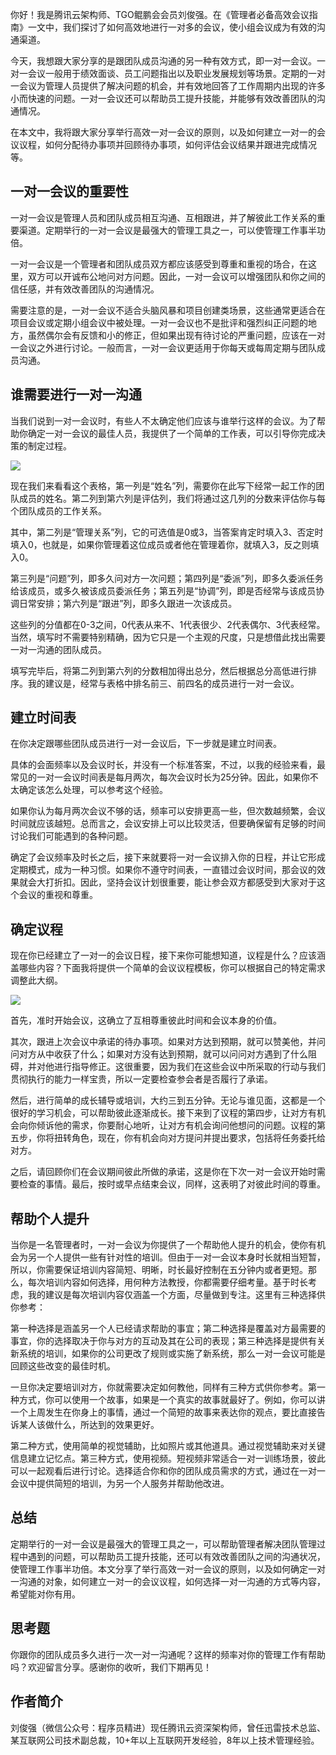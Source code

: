 你好！我是腾讯云架构师、TGO鲲鹏会会员刘俊强。在《管理者必备高效会议指南》一文中，我们探讨了如何高效地进行一对多的会议，使小组会议成为有效的沟通渠道。

今天，我想跟大家分享的是跟团队成员沟通的另一种有效方式，即一对一会议。一对一会议一般用于绩效面谈、员工问题指出以及职业发展规划等场景。定期的一对一会议为管理人员提供了解决问题的机会，并有效地回答了工作周期内出现的许多小而快速的问题。一对一会议还可以帮助员工提升技能，并能够有效改善团队的沟通情况。

在本文中，我将跟大家分享举行高效一对一会议的原则，以及如何建立一对一的会议议程，如何分配待办事项并回顾待办事项，如何评估会议结果并跟进完成情况等。

## 一对一会议的重要性

一对一会议是管理人员和团队成员相互沟通、互相跟进，并了解彼此工作关系的重要渠道。定期举行的一对一会议是最强大的管理工具之一，可以使管理工作事半功倍。

一对一会议是一个管理者和团队成员双方都应该感受到尊重和重视的场合，在这里，双方可以开诚布公地问对方问题。因此，一对一会议可以增强团队和你之间的信任感，并有效改善团队的沟通情况。

需要注意的是，一对一会议不适合头脑风暴和项目创建类场景，这些通常更适合在项目会议或定期小组会议中被处理。一对一会议也不是批评和强烈纠正问题的地方，虽然偶尔会有反馈和小的修正，但如果出现有待讨论的严重问题，应该在一对一会议之外进行讨论。一般而言，一对一会议更适用于你每天或每周定期与团队成员沟通。

## 谁需要进行一对一沟通

当我们说到一对一会议时，有些人不太确定他们应该与谁举行这样的会议。为了帮助你确定一对一会议的最佳人员，我提供了一个简单的工作表，可以引导你完成决策的制定过程。

![](https://static001.geekbang.org/resource/image/1d/de/1da0afe1400f86276b920429f415c3de.png?wh=946*672)

现在我们来看看这个表格，第一列是“姓名”列，需要你在此写下经常一起工作的团队成员的姓名。第二列到第六列是评估列，我们将通过这几列的分数来评估你与每个团队成员的工作关系。

其中，第二列是“管理关系”列，它的可选值是0或3，当答案肯定时填入3、否定时填入0，也就是，如果你管理着这位成员或者他在管理着你，就填入3，反之则填入0。

第三列是“问题”列，即多久问对方一次问题；第四列是“委派”列，即多久委派任务给该成员，或多久被该成员委派任务；第五列是“协调”列，即是否经常与该成员协调日常安排；第六列是“跟进”列，即多久跟进一次该成员。

这些列的分值都在0-3之间，0代表从来不、1代表很少、2代表偶尔、3代表经常。当然，填写时不需要特别精确，因为它只是一个主观的尺度，只是想借此找出需要一对一沟通的团队成员。

填写完毕后，将第二列到第六列的分数相加得出总分，然后根据总分高低进行排序。我的建议是，经常与表格中排名前三、前四名的成员进行一对一会议。

## 建立时间表

在你决定跟哪些团队成员进行一对一会议后，下一步就是建立时间表。

具体的会面频率以及会议时长，并没有一个标准答案，不过，以我的经验来看，最常见的一对一会议时间表是每月两次，每次会议时长为25分钟。因此，如果你不太确定该怎么处理，可以参考这个经验。

如果你认为每月两次会议不够的话，频率可以安排更高一些，但次数越频繁，会议时间就应该越短。总而言之，会议安排上可以比较灵活，但要确保留有足够的时间讨论我们可能遇到的各种问题。

确定了会议频率及时长之后，接下来就要将一对一会议排入你的日程，并让它形成定期模式，成为一种习惯。如果你不遵守时间表，一直错过会议时间，那会议的效果就会大打折扣。因此，坚持会议计划很重要，能让参会双方都感受到大家对于这个会议的重视和尊重。

## 确定议程

现在你已经建立了一对一的会议日程，接下来你可能想知道，议程是什么？应该涵盖哪些内容？下面我将提供一个简单的会议议程模板，你可以根据自己的特定需求调整此大纲。

![](https://static001.geekbang.org/resource/image/8e/cd/8e148a2fecb80e7642b6dbf0f86bafcd.png?wh=661*995)

首先，准时开始会议，这确立了互相尊重彼此时间和会议本身的价值。

其次，跟进上次会议中承诺的待办事项。如果对方达到预期，就可以赞美他，并问问对方从中收获了什么；如果对方没有达到预期，就可以问问对方遇到了什么阻碍，并对他进行指导修正。这很重要，因为我们在这些会议中所采取的行动与我们贯彻执行的能力一样宝贵，所以一定要检查参会者是否履行了承诺。

然后，进行简单的成长辅导或培训，大约三到五分钟。无论与谁见面，这都是一个很好的学习机会，可以帮助彼此逐渐成长。接下来到了议程的第四步，让对方有机会向你倾诉他的需求，你要耐心地听，让对方有机会询问他想问的问题。议程的第五步，你将扭转角色，现在，你有机会向对方提问并提出要求，包括将任务委托给对方。

之后，请回顾你们在会议期间彼此所做的承诺，这是你在下次一对一会议开始时需要检查的事情。最后，按时或早点结束会议，同样，这表明了对彼此时间的尊重。

## 帮助个人提升

当你是一名管理者时，一对一会议为你提供了一个帮助他人提升的机会，使你有机会为另一个人提供一些有针对性的培训。但由于一对一会议本身时长就相当短暂，所以，你需要保证培训内容简短、明晰，时长最好控制在五分钟内或者更短。那么，每次培训内容如何选择，用何种方法教授，你都需要仔细考量。基于时长考虑，我的建议是每次培训内容仅涵盖一个方面，尽量做到专注。这里有三种选择供你参考：

第一种选择是涵盖另一个人已经请求帮助的事宜；第二种选择是覆盖对方最需要的事宜，你的选择取决于你与对方的互动及其在公司的表现；第三种选择是提供有关新系统的培训，如果你的公司更改了规则或实施了新系统，那么一对一会议可能是回顾这些改变的最佳时机。

一旦你决定要培训对方，你就需要决定如何教他，同样有三种方式供你参考。第一种方式，你可以使用一个故事，如果是一个真实的故事就最好了。例如，你可以讲一个上周发生在你身上的事情，通过一个简短的故事来表达你的观点，要比直接告诉某人该做什么，所达到的效果更好。

第二种方式，使用简单的视觉辅助，比如照片或其他道具。通过视觉辅助来对关键信息建立记忆点。第三种方式，使用视频。短视频非常适合一对一训练场景，彼此可以一起观看后进行讨论。选择适合你和你的团队成员需求的方式，通过在一对一会议中提供简短的培训，为另一个人服务并帮助他改进。

## 总结

定期举行的一对一会议是最强大的管理工具之一，可以帮助管理者解决团队管理过程中遇到的问题，可以帮助员工提升技能，还可以有效改善团队之间的沟通状况，使管理工作事半功倍。本文分享了举行高效一对一会议的原则，以及如何确定一对一沟通的对象，如何建立一对一的会议议程，如何选择一对一沟通的方式等内容，希望能对你有用。

## 思考题

你跟你的团队成员多久进行一次一对一沟通呢？这样的频率对你的管理工作有帮助吗？欢迎留言分享。感谢你的收听，我们下期再见！

## 作者简介

刘俊强（微信公众号：程序员精进）现任腾讯云资深架构师，曾任迅雷技术总监、某互联网公司技术副总裁，10+年以上互联网开发经验，8年以上技术管理经验。